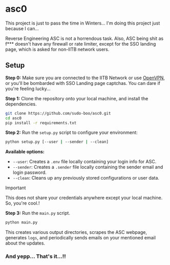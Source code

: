 # asc0

This project is just to pass the time in Winters... I'm doing this project just because I can... 

Reverse Engineering ASC is not a horrendous task. Also, ASC being shit as f*** doesn't have any firewall or rate limiter, except for the SSO landing page, which is asked for non-IITB network users.  

## Setup

**Step 0:** Make sure you are connected to the IITB Network or use [OpenVPN](https://www.cc.iitb.ac.in/page/services-vpnssh), or you'll be bombarded with SSO Landing page captchas. You can dare if you're feeling lucky...

**Step 1:** Clone the repository onto your local machine, and install the dependencies.
```bash
git clone https://github.com/sudo-boo/asc0.git
cd asc0
pip install -r requirements.txt
```



**Step 2:** Run the `setup.py` script to configure your environment:

```bash
python setup.py [--user | --sender | --clean]
```

**Available options:**

- `--user`: Creates a `.env` file locally containing your login info for ASC.
- `--sender`: Creates a `.sender` file locally containing the sender email and login password.
- `--clean`: Cleans up any previously stored configurations or user data.


> [!IMPORTANT]   
> This does not share your credentials anywhere except your local machine. So, you're cool.!


**Step 3:** Run the `main.py` script.
```bash
python main.py
```
This creates various output directories, scrapes the ASC webpage, generates `logs`, and periodically sends emails on your mentioned email about the updates. 


### And yepp... That's it...!!
